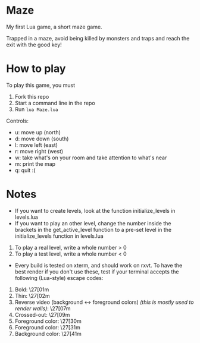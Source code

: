 # Maze
My first Lua game, a short maze game.

Trapped in a maze, avoid being killed by monsters and traps and reach the exit with the good key!

# How to play
To play this game, you must
1. Fork this repo
2. Start a command line in the repo
3. Run `lua Maze.lua`

Controls:
- u: move up (north)
- d: move down (south)
- l: move left (east)
- r: move right (west)
- w: take what's on your room and take attention to what's near
- m: print the map
- q: quit :(

# Notes
- If you want to create levels, look at the function initialize_levels in levels.lua
- If you want to play an other level, change the number inside the brackets in the get_active_level function to a pre-set level in the initialize_levels function in levels.lua
1. To play a real level, write a whole number > 0
2. To play a test level, write a whole number < 0
- Every build is tested on xterm, and should work on rxvt. To have the best render if you don't use these, test if your terminal accepts the following (Lua-style) escape codes:
1. Bold: \27[01m
2. Thin: \27[02m
3. Reverse video (background <-> foreground colors) *(this is mostly used to render walls)*: \27[07m
4. Crossed-out: \27[09m
5. Foreground color: \27[30m
6. Foreground color: \27[31m
7. Background color: \27[41m
